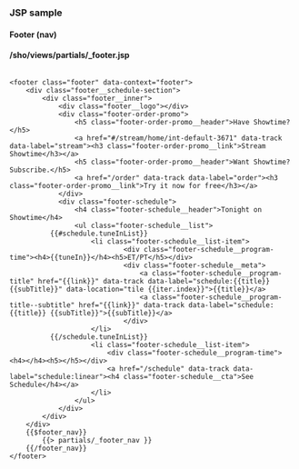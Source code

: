 
<div class="jsp-partial-annotation-container"><h3 class="jsp-partial-annotation jsp-partial-annotation--header">JSP sample</h3><h4 class="jsp-partial-annotation jsp-partial-annotation--name">Footer (nav)</h4><h4 class="jsp-partial-annotation jsp-partial-annotation--exports">/sho/views/partials/_footer.jsp</h4></div>

```

<footer class="footer" data-context="footer">
	<div class="footer__schedule-section">
		<div class="footer__inner">
			<div class="footer__logo"></div>
			<div class="footer-order-promo">
				<h5 class="footer-order-promo__header">Have Showtime?</h5>
				<a href="#/stream/home/int-default-3671" data-track data-label="stream"><h3 class="footer-order-promo__link">Stream Showtime</h3></a>
				<h5 class="footer-order-promo__header">Want Showtime? Subscribe.</h5>
				<a href="/order" data-track data-label="order"><h3 class="footer-order-promo__link">Try it now for free</h3></a>
			</div>
			<div class="footer-schedule">
				<h4 class="footer-schedule__header">Tonight on Showtime</h4>
				<ul class="footer-schedule__list">
          {{#schedule.tuneInList}}
					<li class="footer-schedule__list-item">
							<div class="footer-schedule__program-time"><h4>{{tuneIn}}</h4><h5>ET/PT</h5></div>
							<div class="footer-schedule__meta">
								<a class="footer-schedule__program-title" href="{{link}}" data-track data-label="schedule:{{title}} {{subTitle}}" data-location="tile {{iter.index}}">{{title}}</a>
								<a class="footer-schedule__program-title--subtitle" href="{{link}}" data-track data-label="schedule:{{title}} {{subTitle}}">{{subTitle}}</a>
							</div>
					</li>
          {{/schedule.tuneInList}}
					<li class="footer-schedule__list-item">
						<div class="footer-schedule__program-time"><h4></h4><h5></h5></div>
						<a href="/schedule" data-track data-label="schedule:linear"><h4 class="footer-schedule__cta">See Schedule</h4></a>
					</li>
				</ul>
			</div>
		</div>
	</div>
	{{$footer_nav}}
		{{> partials/_footer_nav }}
	{{/footer_nav}}
</footer>

```
